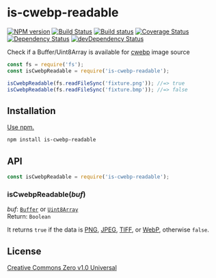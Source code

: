 # is-cwebp-readable

[![NPM version](https://img.shields.io/npm/v/is-cwebp-readable.svg)](https://www.npmjs.com/package/is-cwebp-readable)
[![Build Status](https://travis-ci.org/shinnn/is-cwebp-readable.svg?branch=master)](https://travis-ci.org/shinnn/is-cwebp-readable)
[![Build status](https://ci.appveyor.com/api/projects/status/lrfe3hgtupsg45l1?svg=true)](https://ci.appveyor.com/project/ShinnosukeWatanabe/is-cwebp-readable)
[![Coverage Status](https://img.shields.io/coveralls/shinnn/is-cwebp-readable.svg)](https://coveralls.io/github/shinnn/is-cwebp-readable)
[![Dependency Status](https://david-dm.org/shinnn/is-cwebp-readable.svg)](https://david-dm.org/shinnn/is-cwebp-readable)
[![devDependency Status](https://david-dm.org/shinnn/is-cwebp-readable/dev-status.svg)](https://david-dm.org/shinnn/is-cwebp-readable#info=devDependencies)

Check if a Buffer/Uint8Array is available for [cwebp](https://developers.google.com/speed/webp/docs/cwebp) image source

```javascript
const fs = require('fs');
const isCwebpReadable = require('is-cwebp-readable');

isCwebpReadable(fs.readFileSync('fixture.png')); //=> true
isCwebpReadable(fs.readFileSync('fixture.bmp')); //=> false
```

## Installation

[Use npm.](https://docs.npmjs.com/cli/install)

```sh
npm install is-cwebp-readable
```

## API

```javascript
const isCwebpReadable = require('is-cwebp-readable');
```

### isCwebpReadable(*buf*)

*buf*: [`Buffer`](https://nodejs.org/api/buffer.html#buffer_class_buffer) or [`Uint8Array`](https://www.khronos.org/registry/typedarray/specs/latest/#TYPEDARRAYS)  
Return: `Boolean`

It returns `true` if the data is [PNG](https://wikipedia.org/wiki/Portable_Network_Graphics), [JPEG](https://wikipedia.org/wiki/JPEG), [TIFF](https://wikipedia.org/wiki/Tagged_Image_File_Format), or [WebP](https://wikipedia.org/wiki/WebP), otherwise `false`.

## License

[Creative Commons Zero v1.0 Universal](https://creativecommons.org/publicdomain/zero/1.0/deed)

